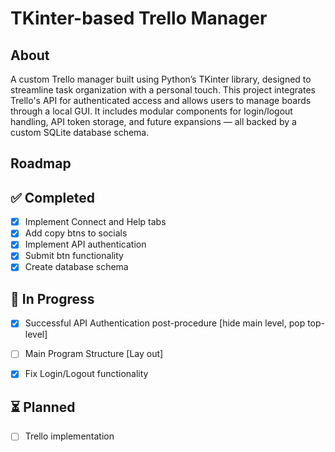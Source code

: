 # TKinter-based Trello Manager

## About
A custom Trello manager built using Python’s TKinter library, designed to streamline task organization with a personal touch. This project integrates Trello's API for authenticated access and allows users to manage boards through a local GUI. It includes modular components for login/logout handling, API token storage, and future expansions — all backed by a custom SQLite database schema.

## Roadmap

## ✅ Completed
- [x] Implement Connect and Help tabs
- [x] Add copy btns to socials
- [x] Implement API authentication
- [x] Submit btn functionality
- [x] Create database schema

## 🚧 In Progress
- [x] Successful API Authentication post-procedure [hide main level, pop top-level]
- [ ] Main Program Structure [Lay out]
- [x] Fix Login/Logout functionality


## ⏳ Planned
- [ ] Trello implementation
